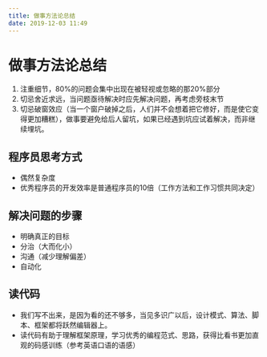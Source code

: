 ```yaml
---
title: 做事方法论总结
date: 2019-12-03 11:49
---
```


# 做事方法论总结

1. 注重细节，80%的问题会集中出现在被轻视或忽略的那20%部分
2. 切忌舍近求远，当问题亟待解决时应先解决问题，再考虑旁枝末节
3. 切忌破窗效应（当一个窗户破掉之后，人们并不会想着把它修好，而是使它变得更加糟糕），做事要避免给后人留坑，如果已经遇到坑应试着解决，而非继续埋坑。

## 程序员思考方式

- 偶然复杂度
- 优秀程序员的开发效率是普通程序员的10倍（工作方法和工作习惯共同决定）

## 解决问题的步骤

- 明确真正的目标
- 分治（大而化小）
- 沟通（减少理解偏差）
- 自动化

## 读代码

- 我们写不出来，是因为看的还不够多，当见多识广以后，设计模式、算法、脚本、框架都将跃然编辑器上。
- 读代码有助于理解框架原理，学习优秀的编程范式、思路，获得比看书更加直观的码感训练（参考英语口语的语感）